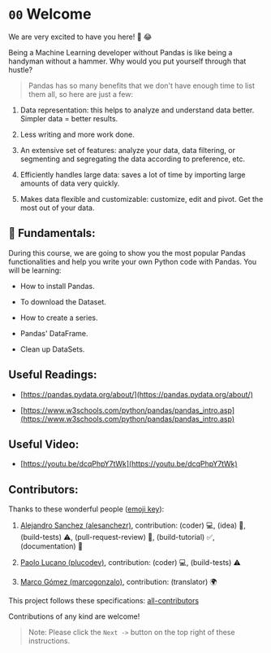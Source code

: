 # `00` Welcome 

We are very excited to have you here! 🎉 😂

Being a Machine Learning developer without Pandas is like being a handyman without a hammer. Why would you put yourself through that hustle?

> Pandas has so many benefits that we don't have enough time to list them all, so here are just a few:

1. Data representation: this helps to analyze and understand data better. Simpler data = better results.

2. Less writing and more work done.

3. An extensive set of features: analyze your data, data filtering, or segmenting and segregating the data according to preference, etc.

4. Efficiently handles large data: saves a lot of time by importing large amounts of data very quickly.

5. Makes data flexible and customizable: customize, edit and pivot. Get the most out of your data.

## 💬 Fundamentals:

During this course, we are going to show you the most popular Pandas functionalities and help you write your own Python code with Pandas. You will be learning:

+ How to install Pandas.

+ To download the Dataset.

+ How to create a series.

+ Pandas' DataFrame.

+ Clean up DataSets.

## Useful Readings:

+ [https://pandas.pydata.org/about/](https://pandas.pydata.org/about/)

+ [https://www.w3schools.com/python/pandas/pandas_intro.asp](https://www.w3schools.com/python/pandas/pandas_intro.asp)

## Useful Video:

+ [https://youtu.be/dcqPhpY7tWk](https://youtu.be/dcqPhpY7tWk)

## Contributors:

Thanks to these wonderful people ([emoji key](https://github.com/kentcdodds/all-contributors#emoji-key)):

1. [Alejandro Sanchez (alesanchezr)](https://github.com/alesanchezr), contribution: (coder) 💻, (idea) 🤔, (build-tests) ⚠️, (pull-request-review) 👀, (build-tutorial) ✅, (documentation) 📖

2. [Paolo Lucano (plucodev)](https://github.com/plucodev), contribution: (coder) 💻, (build-tests) ⚠️

3. [Marco Gómez (marcogonzalo)](https://github.com/marcogonzalo), contribution: (translator) 🌍

This project follows these specifications: [all-contributors](https://github.com/kentcdodds/all-contributors)

Contributions of any kind are welcome!


> Note: Please click the `Next ->` button on the top right of these instructions.

